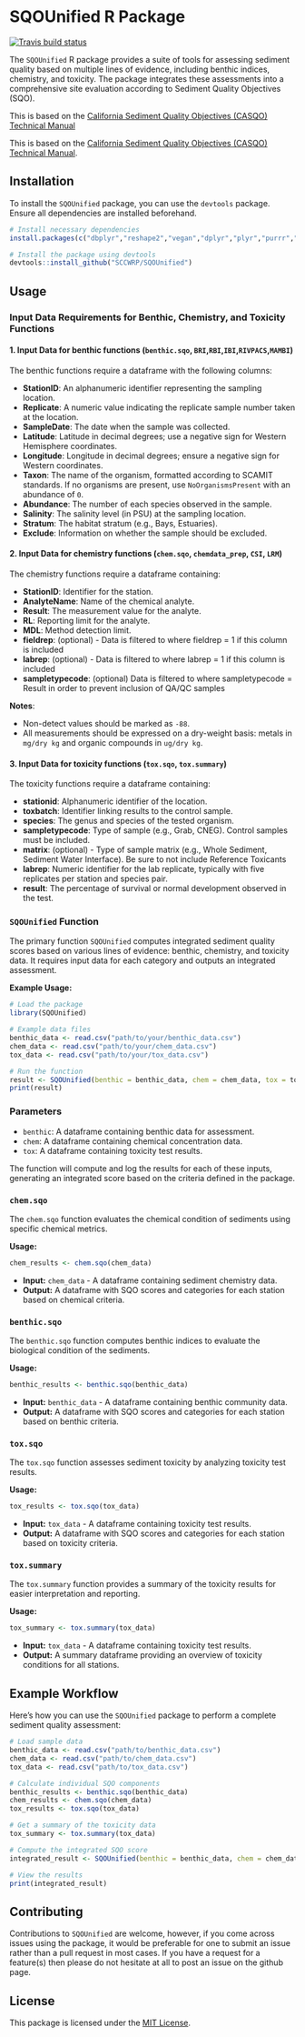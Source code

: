 # SQOUnified R Package
  <!-- badges: start -->
  [![Travis build status](https://travis-ci.com/SCCWRP/SQOUnified.svg?branch=master)](https://travis-ci.com/SCCWRP/SQOUnified)
  <!-- badges: end -->


The `SQOUnified` R package provides a suite of tools for assessing sediment quality based on multiple lines of evidence, including benthic indices, chemistry, and toxicity. The package integrates these assessments into a comprehensive site evaluation according to Sediment Quality Objectives (SQO).

This is based on the [California Sediment Quality Objectives (CASQO) Technical Manual](http://ftp.sccwrp.org/pub/download/DOCUMENTS/TechnicalReports/777_CASQO_TechnicalManual.pdf)

This is based on the <a href="http://ftp.sccwrp.org/pub/download/DOCUMENTS/TechnicalReports/777_CASQO_TechnicalManual.pdf" target="_blank">California Sediment Quality Objectives (CASQO) Technical Manual</a>.


## Installation

To install the `SQOUnified` package, you can use the `devtools` package. Ensure all dependencies are installed beforehand.

```r
# Install necessary dependencies
install.packages(c("dbplyr","reshape2","vegan","dplyr","plyr","purrr","stringr","tidyr"))

# Install the package using devtools
devtools::install_github("SCCWRP/SQOUnified")
```

## Usage


### Input Data Requirements for Benthic, Chemistry, and Toxicity Functions

#### 1. Input Data for benthic functions (`benthic.sqo`, `BRI`,`RBI`,`IBI`,`RIVPACS`,`MAMBI`)

The benthic functions require a dataframe with the following columns:

- **StationID**: An alphanumeric identifier representing the sampling location.
- **Replicate**: A numeric value indicating the replicate sample number taken at the location.
- **SampleDate**: The date when the sample was collected.
- **Latitude**: Latitude in decimal degrees; use a negative sign for Western Hemisphere coordinates.
- **Longitude**: Longitude in decimal degrees; ensure a negative sign for Western coordinates.
- **Taxon**: The name of the organism, formatted according to SCAMIT standards. If no organisms are present, use `NoOrganismsPresent` with an abundance of `0`.
- **Abundance**: The number of each species observed in the sample.
- **Salinity**: The salinity level (in PSU) at the sampling location.
- **Stratum**: The habitat stratum (e.g., Bays, Estuaries).
- **Exclude**: Information on whether the sample should be excluded.


#### 2. Input Data for chemistry functions (`chem.sqo`, `chemdata_prep`, `CSI`, `LRM`)

The chemistry functions require a dataframe containing:

- **StationID**: Identifier for the station.
- **AnalyteName**: Name of the chemical analyte.
- **Result**: The measurement value for the analyte.
- **RL**: Reporting limit for the analyte.
- **MDL**: Method detection limit.
- **fieldrep**: (optional) - Data is filtered to where fieldrep = 1 if this column is included
- **labrep**: (optional) - Data is filtered to where labrep = 1 if this column is included
- **sampletypecode**: (optional) Data is filtered to where sampletypecode = Result in order to prevent inclusion of QA/QC samples

**Notes**:
- Non-detect values should be marked as `-88`.
- All measurements should be expressed on a dry-weight basis: metals in `mg/dry kg` and organic compounds in `ug/dry kg`.


#### 3. Input Data for toxicity functions (`tox.sqo`, `tox.summary`)

The toxicity functions require a dataframe containing:

- **stationid**: Alphanumeric identifier of the location.
- **toxbatch**: Identifier linking results to the control sample.
- **species**: The genus and species of the tested organism.
- **sampletypecode**: Type of sample (e.g., Grab, CNEG). Control samples must be included.
- **matrix**: (optional) - Type of sample matrix (e.g., Whole Sediment, Sediment Water Interface). Be sure to not include Reference Toxicants
- **labrep**: Numeric identifier for the lab replicate, typically with five replicates per station and species pair.
- **result**: The percentage of survival or normal development observed in the test.


### `SQOUnified` Function

The primary function `SQOUnified` computes integrated sediment quality scores based on various lines of evidence: benthic, chemistry, and toxicity data. It requires input data for each category and outputs an integrated assessment.

**Example Usage:**

```r
# Load the package
library(SQOUnified)

# Example data files
benthic_data <- read.csv("path/to/your/benthic_data.csv")
chem_data <- read.csv("path/to/your/chem_data.csv")
tox_data <- read.csv("path/to/your/tox_data.csv")

# Run the function
result <- SQOUnified(benthic = benthic_data, chem = chem_data, tox = tox_data)
print(result)
```

### Parameters
- `benthic`: A dataframe containing benthic data for assessment.
- `chem`: A dataframe containing chemical concentration data.
- `tox`: A dataframe containing toxicity test results.


The function will compute and log the results for each of these inputs, generating an integrated score based on the criteria defined in the package.



### `chem.sqo`

The `chem.sqo` function evaluates the chemical condition of sediments using specific chemical metrics.

**Usage:**

```r
chem_results <- chem.sqo(chem_data)
```

- **Input:** `chem_data` - A dataframe containing sediment chemistry data.
- **Output:** A dataframe with SQO scores and categories for each station based on chemical criteria.

### `benthic.sqo`

The `benthic.sqo` function computes benthic indices to evaluate the biological condition of the sediments.

**Usage:**

```r
benthic_results <- benthic.sqo(benthic_data)
```

- **Input:** `benthic_data` - A dataframe containing benthic community data.
- **Output:** A dataframe with SQO scores and categories for each station based on benthic criteria.

### `tox.sqo`

The `tox.sqo` function assesses sediment toxicity by analyzing toxicity test results.

**Usage:**

```r
tox_results <- tox.sqo(tox_data)
```

- **Input:** `tox_data` - A dataframe containing toxicity test results.
- **Output:** A dataframe with SQO scores and categories for each station based on toxicity criteria.

### `tox.summary`

The `tox.summary` function provides a summary of the toxicity results for easier interpretation and reporting.

**Usage:**

```r
tox_summary <- tox.summary(tox_data)
```

- **Input:** `tox_data` - A dataframe containing toxicity test results.
- **Output:** A summary dataframe providing an overview of toxicity conditions for all stations.



## Example Workflow

Here’s how you can use the `SQOUnified` package to perform a complete sediment quality assessment:

```r
# Load sample data
benthic_data <- read.csv("path/to/benthic_data.csv")
chem_data <- read.csv("path/to/chem_data.csv")
tox_data <- read.csv("path/to/tox_data.csv")

# Calculate individual SQO components
benthic_results <- benthic.sqo(benthic_data)
chem_results <- chem.sqo(chem_data)
tox_results <- tox.sqo(tox_data)

# Get a summary of the toxicity data
tox_summary <- tox.summary(tox_data)

# Compute the integrated SQO score
integrated_result <- SQOUnified(benthic = benthic_data, chem = chem_data, tox = tox_data)

# View the results
print(integrated_result)
```



## Contributing

Contributions to `SQOUnified` are welcome, however, if you come across issues using the package, it would be preferable for one to submit an issue rather than a pull request in most cases. If you have a request for a feature(s) then please do not hesitate at all to post an issue on the github page.



## License

This package is licensed under the [MIT License](LICENSE).
